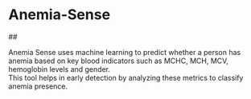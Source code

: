 # Anemia-Sense
##<p>Anemia Sense uses machine learning to predict whether a person has anemia based on key blood indicators such as MCHC, MCH, MCV, hemoglobin levels and gender.<br>
This tool helps in early detection by analyzing these metrics to classify anemia presence.</p>
<br>

